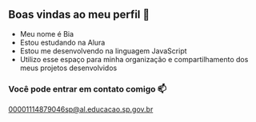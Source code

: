 ## Boas vindas ao meu perfil 👻

- Meu nome é Bia
- Estou estudando na Alura
- Estou me desenvolvendo na linguagem JavaScript
- Utilizo esse espaço para minha organização e compartilhamento dos meus projetos desenvolvidos

### Você pode entrar em contato comigo 📫

00001114879046sp@al.educacao.sp.gov.br

![]()
